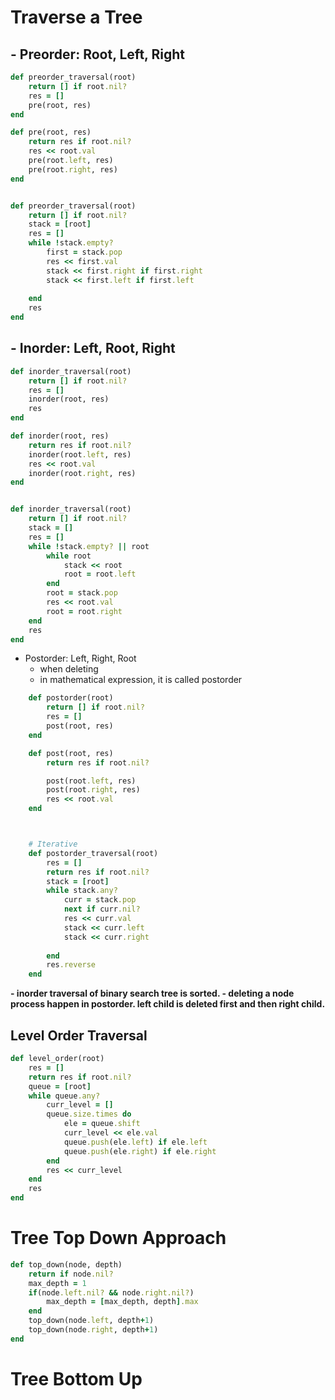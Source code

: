# Traverse a Tree 

## - Preorder: Root, Left, Right
```ruby 
def preorder_traversal(root) 
    return [] if root.nil?
    res = [] 
    pre(root, res)
end

def pre(root, res) 
    return res if root.nil? 
    res << root.val 
    pre(root.left, res) 
    pre(root.right, res) 
end 


def preorder_traversal(root) 
    return [] if root.nil?
    stack = [root] 
    res = [] 
    while !stack.empty? 
        first = stack.pop 
        res << first.val  
        stack << first.right if first.right
        stack << first.left if first.left
      
    end 
    res 
end 
```

## - Inorder: Left, Root, Right 

```ruby 
def inorder_traversal(root)
    return [] if root.nil? 
    res = [] 
    inorder(root, res) 
    res
end

def inorder(root, res) 
    return res if root.nil? 
    inorder(root.left, res) 
    res << root.val 
    inorder(root.right, res)
end 


def inorder_traversal(root)
    return [] if root.nil? 
    stack = [] 
    res = [] 
    while !stack.empty? || root 
        while root
            stack << root
            root = root.left 
        end  
        root = stack.pop 
        res << root.val
        root = root.right
    end     
    res
end  
```
- Postorder: Left, Right, Root
    - when deleting 
    - in mathematical expression, it is called postorder 


```ruby 
    def postorder(root) 
        return [] if root.nil? 
        res = [] 
        post(root, res)
    end 

    def post(root, res) 
        return res if root.nil? 

        post(root.left, res) 
        post(root.right, res) 
        res << root.val
    end  



    # Iterative 
    def postorder_traversal(root)
        res = [] 
        return res if root.nil?
        stack = [root]  
        while stack.any? 
            curr = stack.pop   
            next if curr.nil?
            res << curr.val  
            stack << curr.left
            stack << curr.right 
            
        end 
        res.reverse
    end 
```

<b>
- inorder traversal of binary search tree is sorted. 
- deleting a node process happen in postorder. left child is deleted first and then right child.
</b>

## Level Order Traversal 

```ruby 
def level_order(root)
    res = [] 
    return res if root.nil?
    queue = [root] 
    while queue.any?  
        curr_level = []
        queue.size.times do 
            ele = queue.shift 
            curr_level << ele.val  
            queue.push(ele.left) if ele.left 
            queue.push(ele.right) if ele.right
        end  
        res << curr_level 
    end 
    res
end
```


# Tree Top Down Approach

```ruby 
def top_down(node, depth)
    return if node.nil? 
    max_depth = 1
    if(node.left.nil? && node.right.nil?) 
        max_depth = [max_depth, depth].max
    end 
    top_down(node.left, depth+1) 
    top_down(node.right, depth+1)
end 
```


# Tree Bottom Up 
 